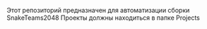 Этот репозиторий предназначен для автоматизации сборки SnakeTeams2048
Проекты должны находиться в папке Projects